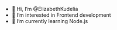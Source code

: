 - 👋 Hi, I’m @ElizabethKudelia
- 👀 I’m interested in Frontend development
- 🌱 I’m currently learning Node.js

<!---
ElizabethKudelia/ElizabethKudelia is a ✨ special ✨ repository because its `README.md` (this file) appears on your GitHub profile.
You can click the Preview link to take a look at your changes.
--->
